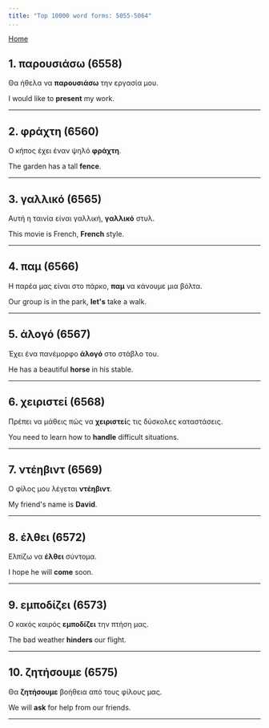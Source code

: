 ```yaml
---
title: "Top 10000 word forms: 5055-5064"
...
```


[Home](./) 

## 1. παρουσιάσω (6558)

Θα ήθελα να **παρουσιάσω** την εργασία μου.

I would like to **present** my work.

---

## 2. φράχτη (6560)

Ο κήπος έχει έναν ψηλό **φράχτη**.

The garden has a tall **fence**.

---

## 3. γαλλικό (6565)

Αυτή η ταινία είναι γαλλική, **γαλλικό** στυλ.

This movie is French, **French** style.

---

## 4. παμ (6566)

Η παρέα μας είναι στο πάρκο, **παμ** να κάνουμε μια βόλτα.  

Our group is in the park, **let's** take a walk.

---

## 5. άλογό (6567)

Έχει ένα πανέμορφο **άλογό** στο στάβλο του.

He has a beautiful **horse** in his stable.

---

## 6. χειριστεί (6568)

Πρέπει να μάθεις πώς να **χειριστεί**ς τις δύσκολες καταστάσεις.

You need to learn how to **handle** difficult situations.

---

## 7. ντέηβιντ (6569)

Ο φίλος μου λέγεται **ντέηβιντ**.  

My friend's name is **David**.

---

## 8. έλθει (6572)

Ελπίζω να **έλθει** σύντομα.

I hope he will **come** soon.

---

## 9. εμποδίζει (6573)

Ο κακός καιρός **εμποδίζει** την πτήση μας.

The bad weather **hinders** our flight.

---

## 10. ζητήσουμε (6575)

Θα **ζητήσουμε** βοήθεια από τους φίλους μας.

We will **ask** for help from our friends.

---

